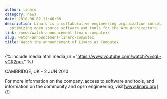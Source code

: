 ```yaml
---
author: linaro
category: news
date: 2010-06-02 11:46:06
description: Linaro is a collaborative engineering organization consolidating and
  optimizing open source software and tools for the Arm architecture.
link: /news/watch-announcement-linaro-computex/
slug: watch-announcement-linaro-computex
title: Watch the announcement of Linaro at Computex
---
```


{% include media.html media_url="https://www.youtube.com/watch?v=sqL-vGR2puk" %}

CAMBRIDGE, UK - 2 JUN 2010

For more information on the company, access to software and tools, and information on the community and open engineering, visit[www.linaro.org](/)